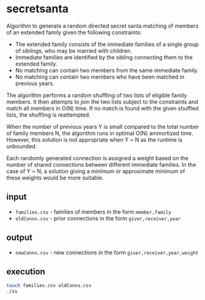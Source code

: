 # secretsanta

Algorithm to generate a random directed secret santa
matching of members of an extended family given the
following constraints:

  * The extended family consists of the immediate
    families of a single group of siblings, who
    may be married with children.
  * Immediate families are identified by the sibling
    connecting them to the extended family.
  * No matching can contain two members from the same
    immediate family.
  * No matching can contain two members who have been
    matched in previous years.

The algorithm performs a random shuffling of two lists
of eligible family members. It then attempts to join
the two lists subject to the constraints and match all
members in O(N) time. If no match is found with the
given shuffled lists, the shuffling is reattempted.

When the number of previous years Y is small compared to
the total number of family members N, the algorithm runs
in optimal O(N) ammortized time. However, this solution
is not appropriate when Y ~ N as the runtime is unbounded.

Each randomly generated connection is assigned a weight
based on the number of shared connections between different
immediate families. In the case of Y ~ N, a solution giving
a minimum or approximate minimum of these weights would be
more suitable.

## input

* `families.csv` - families of members in the form `member,family`
* `oldConns.csv` - prior connections in the form `giver,receiver,year`

## output

* `newConns.csv` - new connections in the form `giver,receiver,year,weight`

## execution

```bash
touch families.csv oldConns.csv
./ss
```


